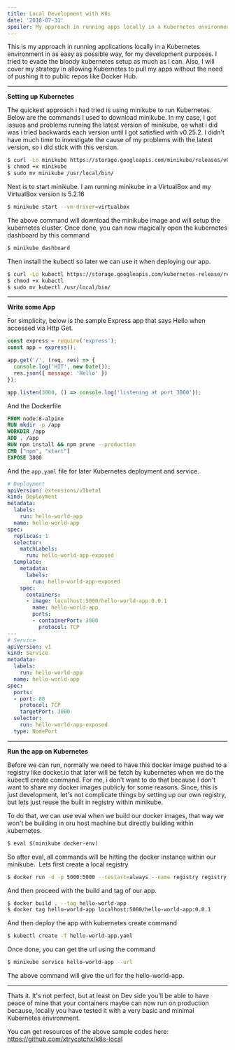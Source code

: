 ```yaml
---
title: Local Development with K8s
date: '2018-07-31'
spoiler: My approach in running apps locally in a Kubernetes environment in as easy as possible way, for my local development purposes.
---
```


This is my approach in running applications locally in a Kubernetes environment in as easy as possible way, for my development purposes. I tried to evade the bloody kubernetes setup as much as I can. Also, I will cover my strategy in allowing Kubernetes to pull my apps without the need of pushing it to public repos like Docker Hub.

---
**Setting up Kubernetes**

The quickest approach i had tried is using minikube to run Kubernetes. Below are the commands I used to download minikube. In my case, I got issues and problems running the latest version of minikube, os what i did was i tried backwards each version until I got satisfied with v0.25.2. I didn't have much time to investigate the cause of my problems with the latest version, so i did stick with this version.

```sh
$ curl -Lo minikube https://storage.googleapis.com/minikube/releases/v0.25.2/minikube-darwin-amd64
$ chmod +x minikube
$ sudo mv minikube /usr/local/bin/
```
Next is to start minikube. I am running minikube in a VirtualBox and my VirtualBox version is 5.2.16

```sh
$ minikube start --vm-driver=virtualbox
```

The above command will download the minikube image and will setup the kubernetes cluster.  Once done, you can now magically open the kubernetes dashboard by this command

```sh
$ minikube dashboard
```

Then install the kubectl so later we can use it when deploying our app.

```sh
$ curl -Lo kubectl https://storage.googleapis.com/kubernetes-release/release/v1.9.4/bin/darwin/amd64/kubectl
$ chmod +x kubectl
$ sudo mv kubectl /usr/local/bin/
```

---

**Write some App**

For simplicity, below is the sample Express app that says Hello when accessed via Http Get.

```js
const express = require('express');
const app = express();

app.get('/', (req, res) => {
  console.log('HIT', new Date());
  res.json({ message: 'Hello' })
});

app.listen(3000, () => console.log('listening at port 3000'));
```

And the Dockerfile

```dockerfile
FROM node:8-alpine
RUN mkdir -p /app
WORKDIR /app
ADD . /app
RUN npm install && npm prune --production
CMD ["npm", "start"]
EXPOSE 3000
```

And the `app.yaml` file for later Kubernetes deployment and service.

```yaml
# Deployment
apiVersion: extensions/v1beta1
kind: Deployment
metadata:
  labels:
    run: hello-world-app
  name: hello-world-app
spec:
  replicas: 1
  selector:
    matchLabels:
      run: hello-world-app-exposed
  template:
    metadata:
      labels:
        run: hello-world-app-exposed
    spec:
      containers:
      - image: localhost:5000/hello-world-app:0.0.1
        name: hello-world-app
        ports:
        - containerPort: 3000
          protocol: TCP
---
# Service
apiVersion: v1
kind: Service
metadata:
  labels:
    run: hello-world-app
  name: hello-world-app
spec:
  ports:
  - port: 80
    protocol: TCP
    targetPort: 3000
  selector:
    run: hello-world-app-exposed
  type: NodePort
```
---

**Run the app on Kubernetes**


Before we can run, normally we need to have this docker image pushed to a registry like docker.io that later will be fetch by kubernetes when we do the kubectl create command. For me, i don't want to do that because I don't want to share my docker images publicly for some reasons. Since, this is just development, let's not complicate things by setting up our own registry, but lets just reuse the built in registry within minikube.

To do that, we can use eval when we build our docker images, that way we won't be building in oru host machine but directly building within kubernetes.

```sh
$ eval $(minikube docker-env)
```

So after eval, all commands will be hitting the docker instance within our minikube. 
​
Lets first create a local registry

```sh
$ docker run -d -p 5000:5000 --restart=always --name registry registry:2
```

And then proceed with the build and tag of our app.

```sh
$ docker build . --tag hello-world-app
$ docker tag hello-world-app localhost:5000/hello-world-app:0.0.1
```

And then deploy the app with kubernetes create command

```sh
$ kubectl create -f hello-world-app.yaml
```

Once done, you can get the url using the command
```sh
$ minikube service hello-world-app --url
```
The above command will give the url for the hello-world-app.

---

Thats it. It's not perfect, but at least on Dev side you'll be able to have peace of mine that your containers maybe can now run on production because, locally you have tested it with a very basic and minimal Kubernetes environment.

You can get resources of the above sample codes here: ​https://github.com/xtrycatchx/k8s-local
